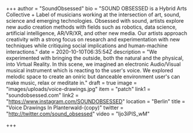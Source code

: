 +++
author = "SoundObsessed"
bio = "SOUND OBSESSED is a Hybrid Arts Collective + Label of musicians working at the intersection of art, sound, science and emerging technologies. Obsessed with sound, artists explore new audio creation methods with fields such as robotics, data science, artificial intelligence, AR/VR/XR, and other new media. Our artists approach creativity with a strong focus on research and experimentation with new techniques while critiquing social implications and human-machine interactions."
date = 2020-10-10T06:35:54Z
description = "We experimented with bringing the outside, both the natural and the physical, into Virtual Reality. In this scene, we imagined an electronic Audio/Visual musical instrument which is reacting to the user's voice. We explored melodic space to create an oniric but danceable environment user's can make music, relax or meditate in."
draft = true
image = "images/uploads/voice-drawings.jpg"
item = "patch"
link1 = "soundobsessed.com"
link2 = "https://www.instagram.com/SOUNDOBSESSED"
location = "Berlin"
title = "Voice Drawings In Planterwald-(copy)"
twitter = "http://twitter.com/sound_obsessed"
video = "Ijo3iPIS_wM"

+++
